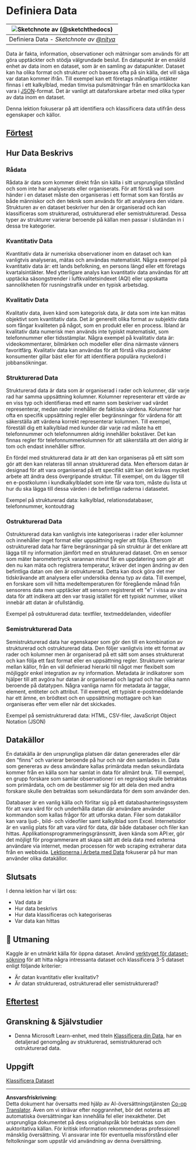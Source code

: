 <!--
CO_OP_TRANSLATOR_METADATA:
{
  "original_hash": "356d12cffc3125db133a2d27b827a745",
  "translation_date": "2025-08-26T21:37:29+00:00",
  "source_file": "1-Introduction/03-defining-data/README.md",
  "language_code": "sv"
}
-->
# Definiera Data

|![ Sketchnote av [(@sketchthedocs)](https://sketchthedocs.dev) ](../../sketchnotes/03-DefiningData.png)|
|:---:|
|Definiera Data - _Sketchnote av [@nitya](https://twitter.com/nitya)_ |

Data är fakta, information, observationer och mätningar som används för att göra upptäckter och stödja välgrundade beslut. En datapunkt är en enskild enhet av data inom en dataset, som är en samling av datapunkter. Dataset kan ha olika format och strukturer och baseras ofta på sin källa, det vill säga var datan kommer ifrån. Till exempel kan ett företags månatliga intäkter finnas i ett kalkylblad, medan timvisa pulsmätningar från en smartklocka kan vara i [JSON](https://stackoverflow.com/a/383699)-format. Det är vanligt att dataforskare arbetar med olika typer av data inom en dataset.

Denna lektion fokuserar på att identifiera och klassificera data utifrån dess egenskaper och källor.

## [Förtest](https://purple-hill-04aebfb03.1.azurestaticapps.net/quiz/4)
## Hur Data Beskrivs

### Rådata
Rådata är data som kommer direkt från sin källa i sitt ursprungliga tillstånd och som inte har analyserats eller organiserats. För att förstå vad som händer i en dataset måste den organiseras i ett format som kan förstås av både människor och den teknik som används för att analysera den vidare. Strukturen av en dataset beskriver hur den är organiserad och kan klassificeras som strukturerad, ostrukturerad eller semistrukturerad. Dessa typer av strukturer varierar beroende på källan men passar i slutändan in i dessa tre kategorier.

### Kvantitativ Data
Kvantitativ data är numeriska observationer inom en dataset och kan vanligtvis analyseras, mätas och användas matematiskt. Några exempel på kvantitativ data är: ett lands befolkning, en persons längd eller ett företags kvartalsintäkter. Med ytterligare analys kan kvantitativ data användas för att upptäcka säsongstrender i luftkvalitetsindexet (AQI) eller uppskatta sannolikheten för rusningstrafik under en typisk arbetsdag.

### Kvalitativ Data
Kvalitativ data, även känd som kategorisk data, är data som inte kan mätas objektivt som kvantitativ data. Det är generellt olika format av subjektiv data som fångar kvaliteten på något, som en produkt eller en process. Ibland är kvalitativ data numerisk men används inte typiskt matematiskt, som telefonnummer eller tidsstämplar. Några exempel på kvalitativ data är: videokommentarer, bilmärken och modeller eller dina närmaste vänners favoritfärg. Kvalitativ data kan användas för att förstå vilka produkter konsumenter gillar bäst eller för att identifiera populära nyckelord i jobbansökningar.

### Strukturerad Data
Strukturerad data är data som är organiserad i rader och kolumner, där varje rad har samma uppsättning kolumner. Kolumner representerar ett värde av en viss typ och identifieras med ett namn som beskriver vad värdet representerar, medan rader innehåller de faktiska värdena. Kolumner har ofta en specifik uppsättning regler eller begränsningar för värdena för att säkerställa att värdena korrekt representerar kolumnen. Till exempel, föreställ dig ett kalkylblad med kunder där varje rad måste ha ett telefonnummer och telefonnumren aldrig innehåller bokstäver. Det kan finnas regler för telefonnummerkolumnen för att säkerställa att den aldrig är tom och endast innehåller siffror.

En fördel med strukturerad data är att den kan organiseras på ett sätt som gör att den kan relateras till annan strukturerad data. Men eftersom datan är designad för att vara organiserad på ett specifikt sätt kan det krävas mycket arbete att ändra dess övergripande struktur. Till exempel, om du lägger till en e-postkolumn i kundkalkylbladet som inte får vara tom, måste du lista ut hur du ska lägga till dessa värden i de befintliga raderna i datasetet.

Exempel på strukturerad data: kalkylblad, relationsdatabaser, telefonnummer, kontoutdrag

### Ostrukturerad Data
Ostrukturerad data kan vanligtvis inte kategoriseras i rader eller kolumner och innehåller inget format eller uppsättning regler att följa. Eftersom ostrukturerad data har färre begränsningar på sin struktur är det enklare att lägga till ny information jämfört med en strukturerad dataset. Om en sensor som mäter barometertryck varannan minut får en uppdatering som gör att den nu kan mäta och registrera temperatur, kräver det ingen ändring av den befintliga datan om den är ostrukturerad. Detta kan dock göra det mer tidskrävande att analysera eller undersöka denna typ av data. Till exempel, en forskare som vill hitta medeltemperaturen för föregående månad från sensorens data men upptäcker att sensorn registrerat ett "e" i vissa av sina data för att indikera att den var trasig istället för ett typiskt nummer, vilket innebär att datan är ofullständig.

Exempel på ostrukturerad data: textfiler, textmeddelanden, videofiler

### Semistrukturerad Data
Semistrukturerad data har egenskaper som gör den till en kombination av strukturerad och ostrukturerad data. Den följer vanligtvis inte ett format av rader och kolumner men är organiserad på ett sätt som anses strukturerat och kan följa ett fast format eller en uppsättning regler. Strukturen varierar mellan källor, från en väl definierad hierarki till något mer flexibelt som möjliggör enkel integration av ny information. Metadata är indikatorer som hjälper till att avgöra hur datan är organiserad och lagrad och har olika namn beroende på datatypen. Några vanliga namn för metadata är taggar, element, entiteter och attribut. Till exempel, ett typiskt e-postmeddelande har ett ämne, en brödtext och en uppsättning mottagare och kan organiseras efter vem eller när det skickades.

Exempel på semistrukturerad data: HTML, CSV-filer, JavaScript Object Notation (JSON)

## Datakällor

En datakälla är den ursprungliga platsen där datan genererades eller där den "finns" och varierar beroende på hur och när den samlades in. Data som genereras av dess användare kallas primärdata medan sekundärdata kommer från en källa som har samlat in data för allmänt bruk. Till exempel, en grupp forskare som samlar observationer i en regnskog skulle betraktas som primärdata, och om de bestämmer sig för att dela den med andra forskare skulle den betraktas som sekundärdata för dem som använder den.

Databaser är en vanlig källa och förlitar sig på ett databashanteringssystem för att vara värd för och underhålla datan där användare använder kommandon som kallas frågor för att utforska datan. Filer som datakällor kan vara ljud-, bild- och videofiler samt kalkylblad som Excel. Internetsidor är en vanlig plats för att vara värd för data, där både databaser och filer kan hittas. Applikationsprogrammeringsgränssnitt, även kända som API:er, gör det möjligt för programmerare att skapa sätt att dela data med externa användare via internet, medan processen för web scraping extraherar data från en webbsida. [Lektionerna i Arbeta med Data](../../../../../../../../../2-Working-With-Data) fokuserar på hur man använder olika datakällor.

## Slutsats

I denna lektion har vi lärt oss:

- Vad data är
- Hur data beskrivs
- Hur data klassificeras och kategoriseras
- Var data kan hittas

## 🚀 Utmaning

Kaggle är en utmärkt källa för öppna dataset. Använd [verktyget för dataset-sökning](https://www.kaggle.com/datasets) för att hitta några intressanta dataset och klassificera 3-5 dataset enligt följande kriterier:

- Är datan kvantitativ eller kvalitativ?
- Är datan strukturerad, ostrukturerad eller semistrukturerad?

## [Eftertest](https://purple-hill-04aebfb03.1.azurestaticapps.net/quiz/5)

## Granskning & Självstudier

- Denna Microsoft Learn-enhet, med titeln [Klassificera din Data](https://docs.microsoft.com/en-us/learn/modules/choose-storage-approach-in-azure/2-classify-data), har en detaljerad genomgång av strukturerad, semistrukturerad och ostrukturerad data.

## Uppgift

[Klassificera Dataset](assignment.md)

---

**Ansvarsfriskrivning**:  
Detta dokument har översatts med hjälp av AI-översättningstjänsten [Co-op Translator](https://github.com/Azure/co-op-translator). Även om vi strävar efter noggrannhet, bör det noteras att automatiska översättningar kan innehålla fel eller inexaktheter. Det ursprungliga dokumentet på dess originalspråk bör betraktas som den auktoritativa källan. För kritisk information rekommenderas professionell mänsklig översättning. Vi ansvarar inte för eventuella missförstånd eller feltolkningar som uppstår vid användning av denna översättning.